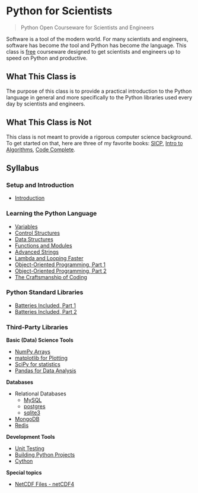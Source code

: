 # Python for Scientists

> Python Open Courseware for Scientists and Engineers

Software is a tool of the modern world. For many scientists and engineers, software has become *the* tool and Python has become *the* language. This class is [free](http://www.oreilly.com/openbook/freedom/) courseware designed to get scientists and engineers up to speed on Python and productive.

## What This Class is

The purpose of this class is to provide a practical introduction to the Python language in general and more specifically to the Python libraries used every day by scientists and engineers.

## What This Class is Not

This class is not meant to provide a rigorous computer science background. To get started on that, here are three of my favorite books: [SICP](http://amzn.com/0262510871), [Intro to Algorithms](http://amzn.com/0262033844), [Code Complete](http://amzn.com/0735619670).

## Syllabus

### Setup and Introduction

* [Introduction](classes/00_setup_and_intro/lecture_00.md)

### Learning the Python Language

* [Variables](classes/01_basic_syntax/lecture_01.md)
* [Control Structures](classes/01_control_statements/lecture_01.5.md)
* [Data Structures](classes/02_data_structures/lecture_02.md)
* [Functions and Modules](classes/03_functions_and_modules/lecture_03.md)
* [Advanced Strings](classes/04_advanced_strings/lecture_04.md)
* [Lambda and Looping Faster](classes/05_lists_and_lambdas/lecture_05.md)
* [Object-Oriented Programming, Part 1](classes/06_object_oriented_programming_1/lecture_06.md)
* [Object-Oriented Programming, Part 2](classes/07_object_oriented_programming_2/lecture_07.md)
* [The Craftsmanship of Coding](classes/08_taking_the_next_step/lecture_08.md)

### Python Standard Libraries

* [Batteries Included, Part 1](classes/09_std_libs/lecture_09.md)
* [Batteries Included, Part 2](classes/09_std_libs/lecture_09.5.md)

### Third-Party Libraries

**Basic (Data) Science Tools**

* [NumPy Arrays](classes/10_numpy/lecture_10.md)
* [matplotlib for Plotting](classes/12_matplotlib/lecture_12.md)
* [SciPy for statistics](classes/11_scipy/lecture_11.md)
* [Pandas for Data Analysis](classes/13_pandas/lecture_13.md)

**Databases**

* Relational Databases
  - [MySQL](classes/15_dbs/lecture_15_mysql.md)
  - [postgres](classes/15_dbs/lecture_15_postgres.md)
  - [sqlite3](classes/15_dbs/lecture_15_sqlite.md)
* [MongoDB](classes/18_mongo/lecture_18_mongo.md)
* [Redis](classes/21_redis/lecture_21.md)

**Development Tools**

* [Unit Testing](classes/17_testing_projects/lecture_17.md)
* [Building Python Projects](classes/19_building_projects/lecture_19.md)
* [Cython](classes/20_cython/lecture_20.md)

**Special topics**

* [NetCDF Files - netCDF4](classes/14_netcdf/lecture_14.md)

